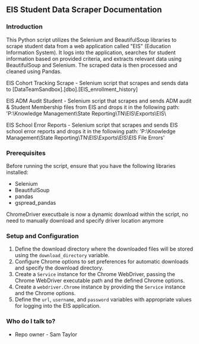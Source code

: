 ## EIS Student Data Scraper Documentation

### Introduction
This Python script utilizes the Selenium and BeautifulSoup libraries to scrape student data from a web application called "EIS" (Education Information System). It logs into the application, searches for student information based on provided criteria, and extracts relevant data using BeautifulSoup and Selenium. The scraped data is then processed and cleaned using Pandas.

EIS Cohort Tracking Scrape - Selenium script that scrapes and sends data to [DataTeamSandbox].[dbo].[EIS_enrollment_history]

EIS ADM Audit Student - Selenium script that scrapes and sends ADM audit & Student Membership files from EIS and drops it in the following path:
'P:\Knowledge Management\State Reporting\TN\EIS\Exports\EIS\ 

EIS School Error Reports - Selenium script that scrapes and sends EIS school error reports  and drops it in the following path:
'P:\Knowledge Management\State Reporting\TN\EIS\Exports\EIS\EIS File Errors'

### Prerequisites
Before running the script, ensure that you have the following libraries installed:

- Selenium
- BeautifulSoup
- pandas
- gspread_pandas


ChromeDriver executbale is now a dynamic download within the script, no need to manually download and specify driver location anymore

### Setup and Configuration
1. Define the download directory where the downloaded files will be stored using the `download_directory` variable.
2. Configure Chrome options to set preferences for automatic downloads and specify the download directory.
3. Create a `Service` instance for the Chrome WebDriver, passing the Chrome WebDriver executable path and the defined Chrome options.
4. Create a `webdriver.Chrome` instance by providing the `Service` instance and the Chrome options.
5. Define the `url`, `username`, and `password` variables with appropriate values for logging into the EIS application.

### Who do I talk to?
- Repo owner - Sam Taylor